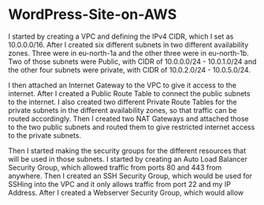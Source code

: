 # WordPress-Site-on-AWS
I started by creating a VPC and defining the IPv4 CIDR, which I set as 10.0.0.0/16. After I created six different subnets in two different availability zones. Three were in eu-north-1a and the other three were in eu-north-1b. Two of those subnets were Public, with CIDR of 10.0.0.0/24 - 10.0.1.0/24 and the other four subnets were private, with CIDR of 10.0.2.0/24 - 10.0.5.0/24.

I then attached an Internet Gateway to the VPC to give it access to the internet. After I created a Public Route Table to connect the public subnets to the internet. I also created two different Private Route Tables for the private subnets in the different availability zones, so that traffic can be routed accordingly. Then I created two NAT Gateways and attached those to the two public subnets and routed them to give restricted internet access to the private subnets.

Then I started making the security groups for the different resources that will be used in those subnets. I started by creating an Auto Load Balancer Security Group, which allowed traffic from ports 80 and 443 from anywhere. Then I created an SSH Security Group, which would be used for SSHing into the VPC and it only allows traffic from port 22 and my IP Address. After I created a Webserver Security Group, which would allow 
